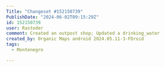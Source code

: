 ```yaml
---
Title: "Changeset #152150739"
PublishDate: "2024-06-02T09:15:29Z"
id: 152150739
user: Rastoder
comment: Created an outpost shop; Updated a drinking_water
created_by: Organic Maps android 2024.05.11-3-FDroid
tags:
  - Montenegro

---
```

